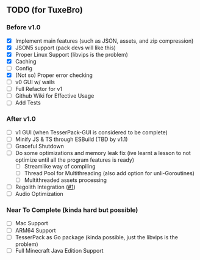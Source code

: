 ## TODO (for TuxeBro)

### Before v1.0

- [x] Implement main features (such as JSON, assets, and zip compression)
- [x] JSON5 support (pack devs will like this)
- [x] Proper Linux Support (libvips is the problem)
- [x] Caching
- [ ] Config
- [x] (Not so) Proper error checking
- [ ] v0 GUI w/ wails
- [ ] Full Refactor for v1
- [ ] Github Wiki for Effective Usage 
- [ ] Add Tests

### After v1.0

- [ ] v1 GUI (when TesserPack-GUI is considered to be complete)
- [ ] Minify JS & TS through ESBuild (TBD by v1.1)
- [ ] Graceful Shutdown
- [ ] Do some optimizations and memory leak fix (ive learnt a lesson to not optimize until all the program features is ready)
    - [ ] Streamlike way of compiling
    - [ ] Thread Pool for Multithreading (also add option for unli-Goroutines)
    - [ ] Multithreaded assets processing
- [ ] Regolith Integration ([#1](https://github.com/TBroz15/TesserPack/issues/1))
- [ ] Audio Optimization

### Near To Complete (kinda hard but possible)

- [ ] Mac Support
- [ ] ARM64 Support
- [ ] TesserPack as Go package (kinda possible, just the libvips is the problem)
- [ ] Full Minecraft Java Edition Support
